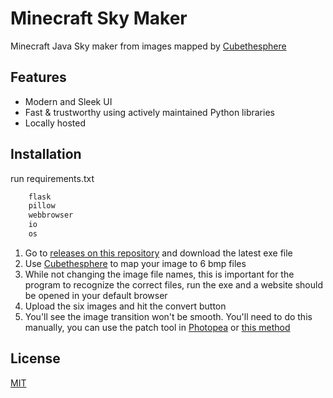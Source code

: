 
# Minecraft Sky Maker

Minecraft Java Sky maker from images mapped by [Cubethesphere](https://cubethesphere.software.informer.com/1.0/)

## Features

- Modern and Sleek UI
- Fast & trustworthy using actively maintained Python libraries
- Locally hosted


## Installation

run requirements.txt
```bash
    flask
    pillow
    webbrowser
    io
    os
```

1. Go to [releases on this repository](https://github.com/Yxmura/sky-maker/releases/tag/release) and download the latest exe file
2. Use [Cubethesphere](https://cubethesphere.software.informer.com/1.0/) to map your image to 6 bmp files
3. While not changing the image file names, this is important for the program to recognize the correct files, run the exe and a website should be opened in your default browser
4. Upload the six images and hit the convert button
5. You'll see the image transition won't be smooth. You'll need to do this manually, you can use the patch tool in [Photopea](https://www.photopea.com) or [this method](https://youtu.be/_5QU1cXuSnE?si=oA11DMXordou9MHM&t=247)
## License

[MIT](https://choosealicense.com/licenses/mit/)


